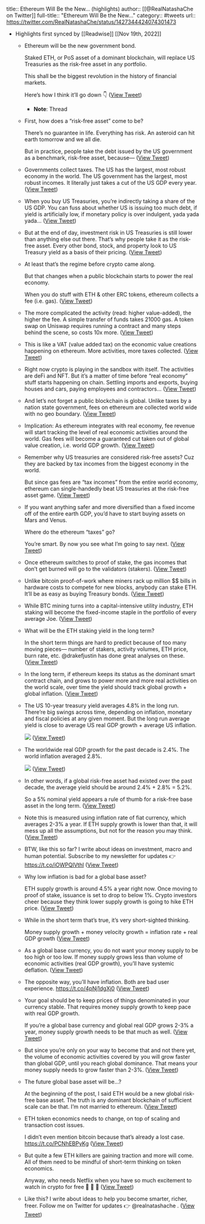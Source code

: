 title:: Ethereum Will Be the New... (highlights)
author:: [[@RealNatashaChe on Twitter]]
full-title:: "Ethereum Will Be the New..."
category:: #tweets
url:: https://twitter.com/RealNatashaChe/status/1427344424074301473

- Highlights first synced by [[Readwise]] [[Nov 19th, 2022]]
	- Ethereum will be the new government bond.
	  
	  Staked ETH, or PoS asset of a dominant blockchain, will replace US Treasuries as the risk-free asset in any portfolio. 
	  
	  This shall be the biggest revolution in the history of financial markets. 
	  
	  Here’s how I think it’ll go down 👇 ([View Tweet](https://twitter.com/RealNatashaChe/status/1427344424074301473))
		- **Note**: Thread
	- First, how does a “risk-free asset” come to be?
	  
	  There’s no guarantee in life. Everything has risk. An asteroid can hit earth tomorrow and we all die. 
	  
	  But in practice, people take the debt issued by the US government as a benchmark, risk-free asset, because— ([View Tweet](https://twitter.com/RealNatashaChe/status/1427344425294843927))
	- Governments collect taxes. The US has the largest, most robust economy in the world. The US government has the largest, most robust incomes. It literally just takes a cut of the US GDP every year. ([View Tweet](https://twitter.com/RealNatashaChe/status/1427344426515402753))
	- When you buy US Treasuries, you’re indirectly taking a share of the US GDP. You can fuss about whether US is issuing too much debt, if yield is artificially low, if monetary policy is over indulgent, yada yada yada... ([View Tweet](https://twitter.com/RealNatashaChe/status/1427344427677208604))
	- But at the end of day, investment risk in US Treasuries is still lower than anything else out there. That’s why people take it as the risk-free asset. Every other bond, stock, and property look to US Treasury yield as a basis of their pricing. ([View Tweet](https://twitter.com/RealNatashaChe/status/1427344428872585231))
	- At least that’s the regime before crypto came along.
	  
	  But that changes when a public blockchain starts to power the real economy.
	  
	  When you do stuff with ETH & other ERC tokens, ethereum collects a fee (i.e. gas). ([View Tweet](https://twitter.com/RealNatashaChe/status/1427344430072156163))
	- The more complicated the activity (read: higher value-added), the higher the fee. A simple transfer of funds takes 21000 gas. A token swap on Uniswap requires running a contract and many steps behind the scene, so costs 10x more. ([View Tweet](https://twitter.com/RealNatashaChe/status/1427344431326253067))
	- This is like a VAT (value added tax) on the economic value creations happening on ethereum. More activities, more taxes collected. ([View Tweet](https://twitter.com/RealNatashaChe/status/1427344432550989826))
	- Right now crypto is playing in the sandbox with itself. The activities are deFi and NFT. But it’s a matter of time before “real economy” stuff starts happening on chain. Settling imports and exports, buying houses and cars, paying employees and contractors… ([View Tweet](https://twitter.com/RealNatashaChe/status/1427344433733783567))
	- And let’s not forget a public blockchain is global. Unlike taxes by a nation state government, fees on ethereum are collected world wide with no geo boundary. ([View Tweet](https://twitter.com/RealNatashaChe/status/1427344434945937433))
	- Implication: As ethereum integrates with real economy, fee revenue will start tracking the level of real economic activities around the world. Gas fees will become a guaranteed cut taken out of global value creation, i.e. world GDP growth. ([View Tweet](https://twitter.com/RealNatashaChe/status/1427344436300820483))
	- Remember why US treasuries are considered risk-free assets? Cuz they are backed by tax incomes from the biggest economy in the world. 
	  
	  But since gas fees are “tax incomes” from the entire world economy, ethereum can single-handedly beat US treasuries at the risk-free asset game. ([View Tweet](https://twitter.com/RealNatashaChe/status/1427344437810647054))
	- If you want anything safer and more diversified than a fixed income off of the entire earth GDP, you’d have to start buying assets on Mars and Venus.
	  
	  Where do the ethereum “taxes” go?
	  
	  You’re smart. By now you see what I’m going to say next. ([View Tweet](https://twitter.com/RealNatashaChe/status/1427344439039578118))
	- Once ethereum switches to proof of stake, the gas incomes that don’t get burned will go to the validators (stakers). ([View Tweet](https://twitter.com/RealNatashaChe/status/1427344440268509191))
	- Unlike bitcoin proof-of-work where miners rack up million $$ bills in hardware costs to compete for new blocks, anybody can stake ETH. It’ll be as easy as buying Treasury bonds. ([View Tweet](https://twitter.com/RealNatashaChe/status/1427344441522606102))
	- While BTC mining turns into a capital-intensive utility industry, ETH staking will become the fixed-income staple in the portfolio of every average Joe. ([View Tweet](https://twitter.com/RealNatashaChe/status/1427344442772508692))
	- What will be the ETH staking yield in the long term?
	  
	  In the short term things are hard to predict because of too many moving pieces— number of stakers, activity volumes, ETH price, burn rate, etc. @drakefjustin has done great analyses on these. ([View Tweet](https://twitter.com/RealNatashaChe/status/1427344443913359366))
	- In the long term, if ethereum keeps its status as the dominant smart contract chain, and grows to power more and more real activities on the world scale, over time the yield should track global growth + global inflation. ([View Tweet](https://twitter.com/RealNatashaChe/status/1427344445150679048))
	- The US 10-year treasury yield averages 4.8% in the long run. There’re big swings across time, depending on inflation, monetary and fiscal policies at any given moment. But the long run average yield is close to average US real GDP growth + average US inflation. 
	  
	  ![](https://pbs.twimg.com/media/E87yNyJVUAMEj_m.jpg) ([View Tweet](https://twitter.com/RealNatashaChe/status/1427344452134195220))
	- The worldwide real GDP growth for the past decade is 2.4%. The world inflation averaged 2.8%. 
	  
	  ![](https://pbs.twimg.com/media/E87yOH8VUBwN2LE.jpg) ([View Tweet](https://twitter.com/RealNatashaChe/status/1427344458182324224))
	- In other words, if a global risk-free asset had existed over the past decade, the average yield should be around 2.4% + 2.8% = 5.2%. 
	  
	  So a 5% nominal yield appears a rule of thumb for a risk-free base asset in the long term. ([View Tweet](https://twitter.com/RealNatashaChe/status/1427344459629416452))
	- Note this is measured using inflation rate of fiat currency, which averages 2-3% a year. If ETH supply growth is lower than that, it will mess up all the assumptions, but not for the reason you may think. ([View Tweet](https://twitter.com/RealNatashaChe/status/1427344461730762920))
	- BTW, like this so far? I write about ideas on investment, macro and human potential. Subscribe to my newsletter for updates 👉 https://t.co/iOWPQIVthl ([View Tweet](https://twitter.com/RealNatashaChe/status/1427344462984847360))
	- Why low inflation is bad for a global base asset?
	  
	  ETH supply growth is around 4.5% a year right now. Once moving to proof of stake, issuance is set to drop to below 1%. Crypto investors cheer because they think lower supply growth is going to hike ETH price. ([View Tweet](https://twitter.com/RealNatashaChe/status/1427344464255733794))
	- While in the short term that’s true, it’s very short-sighted thinking. 
	  
	  Money supply growth + money velocity growth = inflation rate + real GDP growth ([View Tweet](https://twitter.com/RealNatashaChe/status/1427344465488859160))
	- As a global base currency, you do not want your money supply to be too high or too low. If money supply grows less than volume of economic activities (real GDP growth), you’ll have systemic deflation. ([View Tweet](https://twitter.com/RealNatashaChe/status/1427344466680041491))
	- The opposite way, you’ll have inflation. Both are bad user experience. 
	  https://t.co/4pNj1dgXj0 ([View Tweet](https://twitter.com/RealNatashaChe/status/1427344467892195334))
	- Your goal should be to keep prices of things denominated in your currency stable. That requires money supply growth to keep pace with real GDP growth.
	  
	  If you’re a global base currency and global real GDP grows 2-3% a year, money supply growth needs to be that much as well. ([View Tweet](https://twitter.com/RealNatashaChe/status/1427344469322453005))
	- But since you’re only on your way to become that and not there yet, the volume of economic activities covered by you will grow faster than global GDP, until you reach global dominance. That means your money supply needs to grow faster than 2-3%. ([View Tweet](https://twitter.com/RealNatashaChe/status/1427344470601715726))
	- The future global base asset will be…?
	  
	  At the beginning of the post, I said ETH would be a new global risk-free base asset. The truth is any dominant blockchain of sufficient scale can be that. I’m not married to ethereum. ([View Tweet](https://twitter.com/RealNatashaChe/status/1427344471839035418))
	- ETH token economics needs to change, on top of scaling and transaction cost issues. 
	  
	  I didn’t even mention bitcoin because that’s already a lost case. 
	  https://t.co/PCNhEBPyKg ([View Tweet](https://twitter.com/RealNatashaChe/status/1427344473072160784))
	- But quite a few ETH killers are gaining traction and more will come. All of them need to be mindful of short-term thinking on token economics. 
	  
	  Anyway, who needs Netflix when you have so much excitement to watch in crypto for free 🍿 🍿 🍿 ([View Tweet](https://twitter.com/RealNatashaChe/status/1427344474548555783))
	- Like this? I write about ideas to help you become smarter, richer, freer. Follow me on Twitter for updates 👉 @realnatashache . ([View Tweet](https://twitter.com/RealNatashaChe/status/1427344475915898890))
